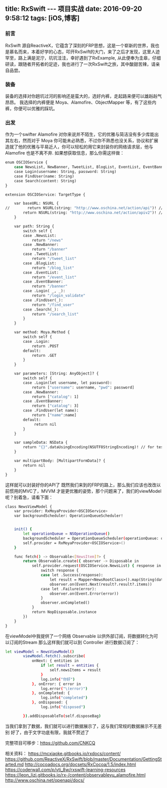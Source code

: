 title: RxSwift --- 项目实战
date: 2016-09-20 9:58:12
tags: [iOS,博客]
---

### 前言
RxSwift  源自ReactiveX，它蕴含了深刻的FRP思想，这是一个崭新的世界，我也是慕名而来，本着好学的心态，叩开RxSwift的大门，来了之后才发现，这里人迹罕至，路上满是泥泞，坑坑洼洼，幸好遇到了RxExample, 从此便奉为圭皋，仔细研读，跟随者开拓者的足迹，我也进行了一次RxSwift之旅，其中酸甜苦辣，请亲自品尝。

### 装备
装备的选择对你趟坑过河的影响还是蛮大的，选好内裤，走起路来便可以雄赳赳气昂昂。 我选择的内裤便是 Moya、Alamofire、ObjectMapper 等，有了这些内裤，你便可以优雅的踩坑。

### 出发

作为一个swifter Alamofire 对你来说并不陌生，它的优雅与简洁没有多少库能出其左右，然而对于 Moya 你可能未必熟悉，不过你不熟悉也没关系，协议和扩展造就了他的优雅与平易近人，你可以轻松的用它来封装你的网络请求层，他与Alamofire 也是不离不弃.
如果想获取信息，那么你需这样做：
```bash
enum OSCIOService {
    case NewsList, NewBanner, TweetList, BlogList, EventList, EventBanner
    case Login(username: String, password: String)
    case FindUser(name: String)
    case Search(content: String)
}

extension OSCIOService: TargetType {

    var baseURL: NSURL {
//        return NSURL(string: "http://www.oschina.net/action/api")! //XML格式
        return NSURL(string: "http://www.oschina.net/action/apiv2")! //JSON格式
    }

    var path: String {
        switch self {
        case .NewsList:
            return "/news"
        case .NewBanner:
            return "/banner"
        case .TweetList:
            return "/tweet_list"
        case .BlogList:
            return "/blog_list"
        case .EventList:
            return "/event_list"
        case .EventBanner:
            return "/banner"
        case .Login( _, _):
            return "/login_validate"
        case .FindUser(_):
            return "/find_user"
        case .Search(_):
            return "/search_list"
        }
    }

    var method: Moya.Method {
        switch self {
        case .Login:
            return .POST
        default:
            return .GET
        }
    }

    var parameters: [String: AnyObject]? {
        switch self {
        case .Login(let username, let password):
            return ["username": username, "pwd": password]
        case .NewBanner:
            return ["catalog": 1]
        case .EventBanner:
            return ["catalog": 3]
        case .FindUser(let name):
            return ["name":name]
        default:
             return nil
        }
    }

    var sampleData: NSData {
        return "{}".dataUsingEncoding(NSUTF8StringEncoding)! // for test
    }

    var multipartBody: [MultipartFormData]? {
        return nil
    }
}
```
这样就可以封装好你的API了
既然我们来到的FRP的路上，那么我们应该也改改以前惯用的MVC了，MVVM 才是更优雅的姿势，那个问题来了，我们的viewModel 呢？别着急，请看下面：
```bash
class NewsViewModel {
    var provider: RxMoyaProvider<OSCIOService>
    var backgroundScheduler: OperationQueueScheduler!


    init() {
        let operationQueue = NSOperationQueue()
        backgroundScheduler = OperationQueueScheduler(operationQueue: operationQueue)
        self.provider = RxMoyaProvider<OSCIOService>()
    }

    func fetch() -> Observable<[NewsItem]?> {
        return Observable.create({ observer -> Disposable in
            self.provider.request(OSCIOService.NewsList) { response in
                switch response {
                case let .Success(response):
                    let result = Mapper<NewsRootClass>().map(String(data: response.data, encoding:  NSUTF8StringEncoding))
                    observer.on(Event.Next(result?.result?.items))
                case let .Failure(error):
                    observer.on(Event.Error(error))
                }
                observer.onCompleted()
            }
            return NopDisposable.instance
        })
    }
}
```
在viewModel中我提供了一个网络 Observable 以供外部订阅，将数据转化为可以订阅的Stream
那么这样我们就可以到 Controller 进行数据订阅了：
```bash
let viewModel = NewsViewModel()
        viewModel.fetch().subscribe(
            onNext: { entities in
                if let result = entities {
                    self.newsItems = result
                }
                log.info("你好")
            }, onError: { error in
                log.error("\(error)")
            }, onCompleted: {
                log.info("completed")
            }, onDisposed: {
                log.info("disposed")

        }).addDisposableTo(self.disposeBag)

```
当我们拿到了数据，我们就可以进行数据展示了，这与我们常规的数据展示不无差别
好了，由于文字功底有限，我就不赘述了

完整项目可移步：https://github.com/CNKCQ

相关资料：
https://mcxiaoke.gitbooks.io/rxdocs/content/
https://github.com/ReactiveX/RxSwift/blob/master/Documentation/GettingStarted.md
http://cocoadocs.org/docsets/RxCocoa/1.5/index.html
https://coderwall.com/p/vti_8w/rxswift-learning-resources
https://leon_lizi.gitbooks.io/rx-/content/observableyu_alamofire.html
http://www.oschina.net/openapi/docs/
